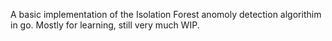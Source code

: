 A basic implementation of the Isolation Forest anomoly detection algorithim in go. Mostly for learning, still very much WIP.